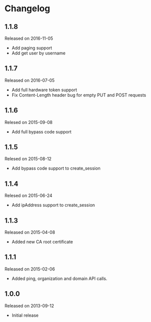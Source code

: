 Changelog
=========
## 1.1.8

Released on 2016-11-05

 * Add paging support
 * Add get user by username

## 1.1.7

Released on 2016-07-05

 * Add full hardware token support
 * Fix Content-Length header bug for empty PUT and POST requests

## 1.1.6

Relesed on 2015-09-08

 * Add full bypass code support

## 1.1.5

Relesed on 2015-08-12

 * Add bypass code support to create_session

## 1.1.4

Relesed on 2015-06-24

 * Add ipAddress support to create_session

## 1.1.3

Released on 2015-04-08

 * Added new CA root certificate

## 1.1.1

Released on 2015-02-06

 * Added ping, organization and domain API calls.

## 1.0.0

Released on 2013-09-12

 * Initial release
